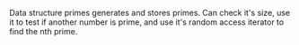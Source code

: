Data structure primes generates and stores primes. Can check it's size, use it to test if another number is prime, and use it's random access iterator to find the nth prime.